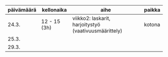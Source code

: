 päivämäärä | kellonaika | aihe | paikka
------------ | ------------- | ------------ | ------------
24.3. | 12 - 15 (3h) | viikko2: laskarit, harjoitystyö (vaativuusmäärittely) | kotona
25.3. | 
29.3. | 
